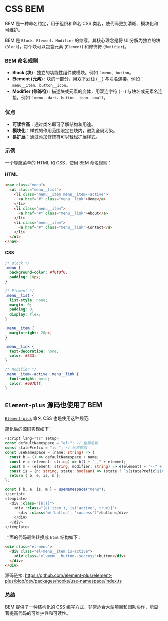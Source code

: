 # CSS BEM

BEM 是一种命名约定，用于组织和命名 CSS 类名，使代码更加清晰、模块化和可维护。

BEM 是 `Block、Element、Modifier` 的缩写，其核心理念是将 UI 分解为独立的块 (`Block`)，每个块可以包含元素 (`Element`) 和修饰符 (`Modifier`)。

### BEM 命名规则

- **Block (块)** : 独立的功能性组件或模块。例如：`menu`、`button`。
- **Element (元素)** : 块的一部分，用双下划线 (`__`) 与块名连接。例如：`menu__item`、`button__icon`。
- **Modifier (修饰符)** : 描述块或元素的变体，用双连字符 (`--`) 与块名或元素名连接。例如：`menu--dark`、`button__icon--small`。

### 优点

- **可读性高**：通过类名即可了解结构和用途。
- **模块化**：样式的作用范围限定在块内，避免全局污染。
- **易扩展**：通过添加修饰符可以轻松扩展样式。

### 示例

一个导航菜单的 HTML 和 CSS，使用 BEM 命名规则：

#### HTML

```html
<nav class="menu">
  <ul class="menu__list">
    <li class="menu__item menu__item--active">
      <a href="#" class="menu__link">Home</a>
    </li>
    <li class="menu__item">
      <a href="#" class="menu__link">About</a>
    </li>
    <li class="menu__item">
      <a href="#" class="menu__link">Contact</a>
    </li>
  </ul>
</nav>
```

#### CSS

```css
/* Block */
.menu {
  background-color: #f0f0f0;
  padding: 10px;
}

/* Element */
.menu__list {
  list-style: none;
  margin: 0;
  padding: 0;
  display: flex;
}

.menu__item {
  margin-right: 20px;
}

.menu__link {
  text-decoration: none;
  color: #333;
}

/* Modifier */
.menu__item--active .menu__link {
  font-weight: bold;
  color: #007bff;
}
```



## `Element-plus` 源码也使用了 BEM

[`Element-plus`](https://github.com/element-plus/element-plus/blob/dev/packages/hooks/use-namespace/index.ts) 命名 CSS 也是使用这种规范:

简化后的源码实现如下：

```ts
<script lang="ts" setup>
const defaultNamespace = "el-"; // 全局名称
const statePrefix = "is-"; // 状态前缀
const useNamespace = (name: string) => {
  const b = () => defaultNamespace + name;
  const e = (element: string) => b() + "__" + element;
  const m = (element: string, modifier: string) => e(element) + "--" + modifier;
  const is = (n: string, state: boolean) => (state ? `${statePrefix}${n}` : "");
  return { b, e, is, m };
};

const { b, e, is, m } = useNamespace("menu");
</script>
<template>
  <div :class="[b()]">
    <div :class="[e('item'), is('active', true)]">
      <div :class="m('button', 'success')">button</div>
    </div>
  </div>
</template>
```

上面的代码最终转换成 `html` 结构如下：

```html
<div class="el-menu">
  <div class="el-menu__item is-active">
    <div class="el-menu__button--success">button</div>
  </div>
</div>
```

源码链接: <https://github.com/element-plus/element-plus/blob/dev/packages/hooks/use-namespace/index.ts>


### 总结

BEM 提供了一种结构化的 CSS 编写方式，非常适合大型项目和团队协作，能显著提高代码的可维护性和可读性。
